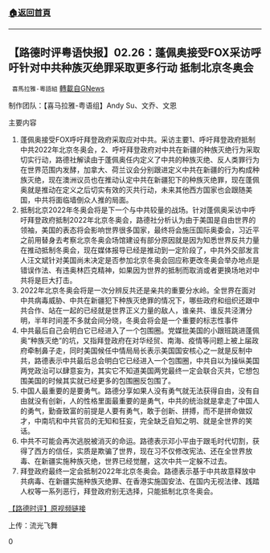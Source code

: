 ###  [:house:返回首頁](https://github.com/ourhimalayas/txt)
---

## 【路德时评粤语快报】02.26：蓬佩奥接受FOX采访呼吁针对中共种族灭绝罪采取更多行动 抵制北京冬奥会
` 喜馬拉雅-粵語組` [轉載自GNews](https://gnews.org/zh-hans/935985/)

制作团队：【喜马拉雅-粤语组】Andy Su、文乔、文恩



主要内容

1. 蓬佩奥接受FOX呼吁拜登政府采取应对中共。采访主要1、呼吁拜登政府抵制中共2022年北京冬奥会，2、呼吁拜登政府对中共在新疆的种族灭绝行为采取切实行动，路德社解读由于蓬佩奥任内定义了中共的种族灭绝、反人类罪行为在世界范围内发酵，加拿大、荷兰议会分别跟进定义中共在新疆的行为构成种族灭绝，现在澳洲议员也在推动认定中共在新疆犯下的种族灭绝罪，现在蓬佩奥就是推动在定义之后切实有效的灭共行动，未来其他西方国家也会跟随美国，中共将面临墙倒众人推的局面。
2. 抵制北京2022年冬奥会将是下一个与中共较量的战场。针对蓬佩奥采访中呼吁拜登政府抵制2022年北京冬奥会，路德社分析认为由于美国是自由世界的领袖，美国的表态将会影响世界很多国家，最终将会施压国际奥委会，习近平之前用替身去考察北京冬奥会场馆建设有部分原因就是因为知悉世界反共力量在推动抵制冬奥会，现在媒体报导已经是推动到一定阶段了，中共外交部发言人汪文斌针对美国尚未决定是否参加北京冬奥会回应称更改冬奥会举办地点是错误作法、有违奥林匹克精神，如果因为世界的抵制而取消或者更换场地对中共将是巨大打击。
3. 2022年北京冬奥会将是一次分辨反共还是亲共的重要分水岭。全世界在面对中共病毒威胁、中共在新疆犯下种族灭绝罪的情况下，哪些政府和组织还跟中共合作、站在一起的已经就是世界正义力量的敌人，谁亲共、谁反共泾渭分明，半年时间差不多就会间分晓，冬奥会将会是一个重要的标志性事件
4. 中共最后自己会明白它已经进入了一个包围圈。党媒批美国的小跟班跳进蓬佩奥“种族灭绝”的坑，又指拜登政府在对华经贸、南海、疫情等问题上被上届政府牵制鼻子走，同时美国候任中情局局长表示美国国安核心之一就是反制中共，路德表示中共最后总会明白它已经进入一个包围圈，中共自以为操纵美国两党政治可以肆意妄为，其实它不知道美国两党最终一定会联合灭共，它想包围美国的时候其实就已经更多的包围圈反包围了。
5. 中国人最重要的是要勇气。路德分享如果人没有勇气就无法获得自由，没有自由就没有创新，人的性格里面最重要的是勇气，中共的统治就是拿走了中国人的勇气，勤奋致富的前提是人要有勇气，敢于创新、拼搏，而不是拼命做奴才，中南坑和中共官员的无知和狂妄，完全缺乏自知之明、就是全世界的笑话。
6. 中共不可能会再次逃脱被消灭的命运。路德表示邓小平由于跟毛时代切割，获得了西方的信任，实质是欺骗了世界，现在习不仅修改宪法、还在全世界放毒、在新疆实施种族灭绝，世界已经觉醒，这次中共一定躲不过去。
7. 拜登政府最终一定会抵制2022年北京冬奥会。路德表示基于中共故意释放中共病毒、在新疆实施种族灭绝罪、在香港实施国安法、在国内无视法律、践踏人权等一系列恶行，拜登政府别无选择，只能抵制北京冬奥会。


[【路德时评】原视频链接](https://youtu.be/U3-Gd_ekbKY)

上传：流光飞舞

0
